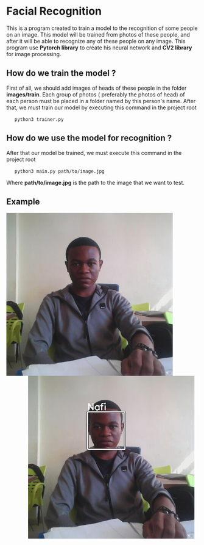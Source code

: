 # Facial Recognition
This is a program created to train a model to the recognition of some people on an image. This model will be trained from  photos of these people, and after it will be able to recognize any of these people on any image.
This program use **Pytorch library** to create his neural network and **CV2 library** for image processing.

## How do we train the model ?
First of all, we should add images of heads of these people in the folder **images/train**. Each group of photos (
preferably the photos of head) of each person must be placed in a folder named by this person's name.
After that, we must train our model by executing this command in the project root
```console
   python3 trainer.py
```

## How do we use the model for recognition ?
After that our model be trained, we must execute this command in the project root
```console
   python3 main.py path/to/image.jpg
```
Where **path/to/image.jpg** is the path to the image that we want to test.

## Example

<img src="medric.png"
     alt="Markdown Monster icon"
     style="float: left; margin-right: 10px;" />
<img src="output.png"
     style="float: right; margin-right: 10px;" />
